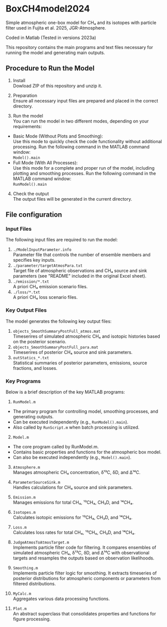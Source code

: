 # BoxCH4model2024
Simple atmospheric one-box model for CH₄ and its isotopes with particle filter used in Fujita et al. 2025, JGR-Atmosphere.

Coded in Matlab (Tested in versions 2023a)

This repository contains the main programs and text files necessary for running the model and generating main outputs.

## Procedure to Run the Model
1. Install  
Dowload ZIP of this repository and unzip it. 

2. Preparation  
Ensure all necessary input files are prepared and placed in the correct directory.

3. Run the model  
You can run the model in two different modes, depending on your requirements:
  - Basic Mode (Without Plots and Smoothing):  
Use this mode to quickly check the code functionality without additional processing.
  Run the following command in the MATLAB command window:  
    `Model().main`
  - Full Mode (With All Processes):  
Use this mode for a complete and proper run of the model, including plotting and smoothing processes.
Run the following command in the MATLAB command window:  
    `RunModel().main`

4. Check the output  
The output files will be generated in the current directory.


## File configuration
### Input Files
The following input files are required to run the model:
1. `./ModelInputParameter.info`  
Parameter file that controls the number of ensemble members and specifies key inputs.
2. `./parameter/targetAtmosPara.txt`   
Target file of atmospheric observations and CH₄ source and sink parameters  (see "README" included in the original Excel sheet).
3. `./emission/*.txt`  
A priori CH₄ emission scenario files.  
4. `./loss/*.txt`  
A priori CH₄ loss scenario files.

### Key Output Files  
The model generates the following key output files:
1. `objects_SmoothSummaryPostFull_atmos.mat`  
Timeserires of simulated atmospheric CH₄ and isotopic histories based on the posterior scenario.
2. `objects_SmoothSummaryPostFull_para.mat`  
Timeserires of posterior CH₄ source and sink parameters.
3. `outStatics_*.txt`  
Statistical summaries of posterior parameters, emissions, source fractions, and losses.

### Key Programs  
Below is a brief description of the key MATLAB programs:
1. `RunModel.m`  
- The primary program for controlling model, smoothing processes, and generating outputs.
- Can be executed independently (e.g., `RunModel().main`).
- Also called by `RunScript.m` when batch processing is utilized.

2. `Model.m`  
- The core program called by RunModel.m.
- Contains basic properties and functions for the atmospheric box model.
- Can also be executed independently (e.g., `Model().main`).

3. `Atmosphere.m`  
Manages atmospheric CH₄ concentration, δ¹³C, δD, and Δ¹⁴C.

4. `ParameterSourceSink.m`  
Handles calculations for CH₄ source and sink parameters.

5. `Emission.m`  
Manages emissions for total CH₄, ¹³CH₄, CH₃D, and ¹⁴CH₄.

6. `Isotopes.m`  
Calculates isotopic emissions for ¹³CH₄, CH₃D, and ¹⁴CH₄.

7. `Loss.m`  
Calculates loss rates for total CH₄, ¹³CH₄, CH₃D, and ¹⁴CH₄.

8. `JudgeAtmosToAtmosTarget.m`  
Implements particle filter code for filtering. It compares ensembles of simulated atmospheric CH₄, δ¹³C, δD, and Δ¹⁴C with observational targets and resamples the outputs based on observation likelihoods.

9. `Smoothing.m`  
Implements particle filter logic for smoothing. It extracts timeseries of posterior distributions for atmospheric components or parameters from filtered distributions.

10. `MyCalc.m`  
Aggregates various data processing functions.

11. `Plot.m`  
An abstract superclass that consolidates properties and functions for figure processing. 

